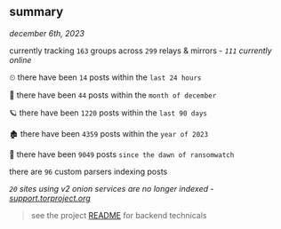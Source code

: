 
## summary
_december 6th, 2023_

currently tracking `163` groups across `299` relays & mirrors - _`111` currently online_

⏲ there have been `14` posts within the `last 24 hours`

🦈 there have been `44` posts within the `month of december`

🪐 there have been `1220` posts within the `last 90 days`

🏚 there have been `4359` posts within the `year of 2023`

🦕 there have been `9049` posts `since the dawn of ransomwatch`

there are `96` custom parsers indexing posts

_`20` sites using v2 onion services are no longer indexed - [support.torproject.org](https://support.torproject.org/onionservices/v2-deprecation/)_

> see the project [README](https://github.com/joshhighet/ransomwatch#ransomwatch--) for backend technicals
